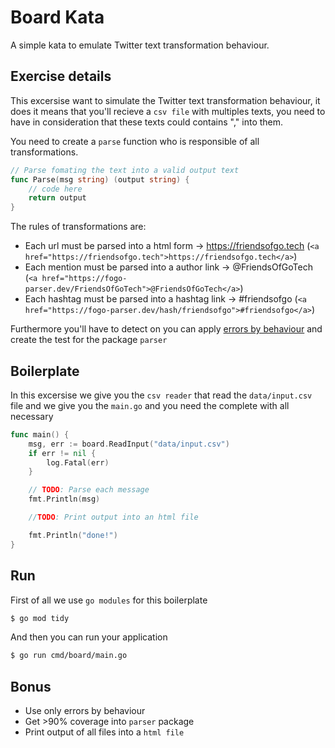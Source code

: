 # Board Kata

A simple kata to emulate Twitter text transformation behaviour.

## Exercise details

This excersise want to simulate the Twitter text transformation behaviour, it does it means that you'll recieve a `csv file` with multiples texts, you need to have in consideration that these texts could contains "," into them.

You need to create a `parse` function who is responsible of all transformations.

```go
// Parse fomating the text into a valid output text
func Parse(msg string) (output string) {
	// code here
	return output
}
```

The rules of transformations are:

* Each url must be parsed into a html form -> https://friendsofgo.tech (`<a href="https://friendsofgo.tech">https://friendsofgo.tech</a>`)
* Each mention must be parsed into a author link -> @FriendsOfGoTech (`<a href="https://fogo-parser.dev/FriendsOfGoTech">@FriendsOfGoTech</a>`)
* Each hashtag must be parsed into a hashtag link -> #friendsofgo (`<a href="https://fogo-parser.dev/hash/friendsofgo">#friendsofgo</a>`)

Furthermore you'll have to detect on you can apply [errors by behaviour](https://dave.cheney.net/2016/04/27/dont-just-check-errors-handle-them-gracefully) and create the test for the package `parser`

## Boilerplate

In this excersise we give you the `csv reader` that read the `data/input.csv` file and we give you the `main.go` and you need the complete with all necessary

```go
func main() {
	msg, err := board.ReadInput("data/input.csv")
	if err != nil {
		log.Fatal(err)
	}

	// TODO: Parse each message
	fmt.Println(msg)

	//TODO: Print output into an html file

	fmt.Println("done!")
}
```

## Run

First of all we use `go modules` for this boilerplate

```sh
$ go mod tidy
```

And then you can run your application

```sh
$ go run cmd/board/main.go
```

## Bonus
* Use only errors by behaviour
* Get >90% coverage into `parser` package
* Print output of all files into a `html file`

